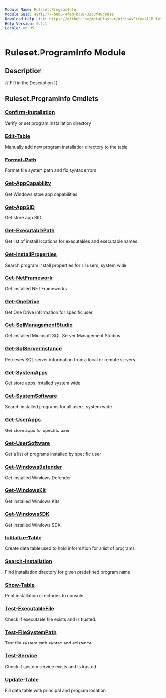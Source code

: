 ```yaml
---
Module Name: Ruleset.ProgramInfo
Module Guid: 49f11777-b8b6-4fed-bd82-32c8f48db81e
Download Help Link: https://github.com/metablaster/WindowsFirewallRuleset/tree/master/Config/HelpContent/0.9.1
Help Version: 0.9.1
Locale: en-US
---
```


# Ruleset.ProgramInfo Module

## Description

{{ Fill in the Description }}

## Ruleset.ProgramInfo Cmdlets

### [Confirm-Installation](Confirm-Installation.md)

Verify or set program installation directory

### [Edit-Table](Edit-Table.md)

Manually add new program installation directory to the table

### [Format-Path](Format-Path.md)

Format file system path and fix syntax errors

### [Get-AppCapability](Get-AppCapability.md)

Get Windows store app capabilities

### [Get-AppSID](Get-AppSID.md)

Get store app SID

### [Get-ExecutablePath](Get-ExecutablePath.md)

Get list of install locations for executables and executable names

### [Get-InstallProperties](Get-InstallProperties.md)

Search program install properties for all users, system wide

### [Get-NetFramework](Get-NetFramework.md)

Get installed NET Frameworks

### [Get-OneDrive](Get-OneDrive.md)

Get One Drive information for specific user

### [Get-SqlManagementStudio](Get-SqlManagementStudio.md)

Get installed Microsoft SQL Server Management Studios

### [Get-SqlServerInstance](Get-SqlServerInstance.md)

Retrieves SQL server information from a local or remote servers.

### [Get-SystemApps](Get-SystemApps.md)

Get store apps installed system wide

### [Get-SystemSoftware](Get-SystemSoftware.md)

Search installed programs for all users, system wide

### [Get-UserApps](Get-UserApps.md)

Get store apps for specific user

### [Get-UserSoftware](Get-UserSoftware.md)

Get a list of programs installed by specific user

### [Get-WindowsDefender](Get-WindowsDefender.md)

Get installed Windows Defender

### [Get-WindowsKit](Get-WindowsKit.md)

Get installed Windows Kits

### [Get-WindowsSDK](Get-WindowsSDK.md)

Get installed Windows SDK

### [Initialize-Table](Initialize-Table.md)

Create data table used to hold information for a list of programs

### [Search-Installation](Search-Installation.md)

Find installation directory for given predefined program name

### [Show-Table](Show-Table.md)

Print installation directories to console

### [Test-ExecutableFile](Test-ExecutableFile.md)

Check if executable file exists and is trusted.

### [Test-FileSystemPath](Test-FileSystemPath.md)

Test file system path syntax and existence

### [Test-Service](Test-Service.md)

Check if system service exists and is trusted

### [Update-Table](Update-Table.md)

Fill data table with principal and program location
